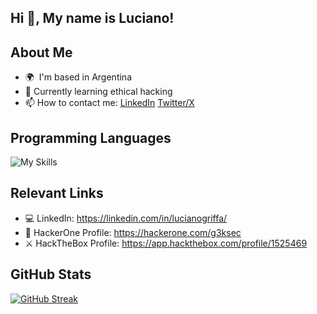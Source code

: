 Hi 👋, My name is Luciano!
---

About Me
---

* 🌍  I'm based in Argentina
* 🧠  Currently learning ethical hacking
* 📫  How to contact me: [LinkedIn](https://www.linkedin.com/in/lucianogriffa/) [Twitter/X](https://x.com/g3ksec)
<!--* ⚡  "No system is safe!"-->

Programming Languages
---

![My Skills](https://skillicons.dev/icons?i=js,python,bash&theme=dark)


Relevant Links
---
* 💻  LinkedIn: https://linkedin.com/in/lucianogriffa/
* 🥷  HackerOne Profile: https://hackerone.com/g3ksec
* ⚔️  HackTheBox Profile: https://app.hackthebox.com/profile/1525469


<!--* ![](https://miro.medium.com/v2/resize:fit:640/format:webp/1*EYewma2h8GlAXi6kTQc4Jw.gif) -->

GitHub Stats
---
[![GitHub Streak](https://streak-stats.demolab.com?user=g3ksec&theme=transparent&border_radius=5)](https://git.io/streak-stats)

